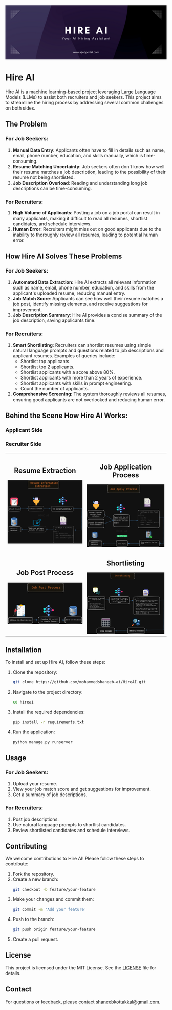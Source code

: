 <center>
  <img src="https://github.com/mohammedshaneeb-ai/bucket/blob/main/Hire%20AI.png" alt="HireAI-logo" align="middle">
  <h2 style="text-align: center;"></h2>

</center>


# Hire AI

Hire AI is a machine learning-based project leveraging Large Language Models (LLMs) to assist both recruiters and job seekers. This project aims to streamline the hiring process by addressing several common challenges on both sides.

## The Problem

### For Job Seekers:
1. **Manual Data Entry**: Applicants often have to fill in details such as name, email, phone number, education, and skills manually, which is time-consuming.
2. **Resume Matching Uncertainty**: Job seekers often don't know how well their resume matches a job description, leading to the possibility of their resume not being shortlisted.
3. **Job Description Overload**: Reading and understanding long job descriptions can be time-consuming.

### For Recruiters:
1. **High Volume of Applicants**: Posting a job on a job portal can result in many applicants, making it difficult to read all resumes, shortlist candidates, and schedule interviews.
2. **Human Error**: Recruiters might miss out on good applicants due to the inability to thoroughly review all resumes, leading to potential human error.

## How Hire AI Solves These Problems

### For Job Seekers:
1. **Automated Data Extraction**: Hire AI extracts all relevant information such as name, email, phone number, education, and skills from the applicant's uploaded resume, reducing manual entry.
2. **Job Match Score**: Applicants can see how well their resume matches a job post, identify missing elements, and receive suggestions for improvement.
3. **Job Description Summary**: Hire AI provides a concise summary of the job description, saving applicants time.

### For Recruiters:
1. **Smart Shortlisting**: Recruiters can shortlist resumes using simple natural language prompts and questions related to job descriptions and applicant resumes. Examples of queries include:
    - Shortlist top applicants.
    - Shortlist top 2 applicants.
    - Shortlist applicants with a score above 80%.
    - Shortlist applicants with more than 2 years of experience.
    - Shortlist applicants with skills in prompt engineering.
    - Count the number of applicants.
2. **Comprehensive Screening**: The system thoroughly reviews all resumes, ensuring good applicants are not overlooked and reducing human error.

## Behind the Scene How Hire AI Works:

<table>
<h3>Applicant Side</h3>
  <tr>
    <td align="center">
      <h2>Resume Extraction</h2>
      <img src="https://github.com/mohammedshaneeb-ai/bucket/blob/main/hireai/workflow/Resume%20Extraction.png" alt="Paper 1" width="400">
    </td>
    <td align="center">
      <h2>Job Application Process</h2>
      <img src="https://github.com/mohammedshaneeb-ai/bucket/blob/main/hireai/workflow/Job%20Application%20Proces.png" alt="Paper 2" width="400">
    </td>
  </tr>
  <h3>Recruiter Side</h3>
  <tr>
    <td align="center">
      <h2>Job Post Process</h2>
      <img src="https://github.com/mohammedshaneeb-ai/bucket/blob/main/hireai/workflow/Save%20job%20post.png" alt="Paper 3" width="400">
    </td>
    <td align="center">
      <h2>Shortlisting</h2>
      <img src="https://github.com/mohammedshaneeb-ai/bucket/blob/main/hireai/workflow/Shortlisting.png" alt="Paper 4" width="400">
    </td>
  </tr>
</table>





## Installation

To install and set up Hire AI, follow these steps:

1. Clone the repository:
    ```bash
    git clone https://github.com/mohammedshaneeb-ai/HireAI.git
    ```
2. Navigate to the project directory:
    ```bash
    cd hireai
    ```
3. Install the required dependencies:
    ```bash
    pip install -r requirements.txt
    ```
4. Run the application:
    ```bash
    python manage.py runserver
    ```

## Usage

### For Job Seekers:
1. Upload your resume.
2. View your job match score and get suggestions for improvement.
3. Get a summary of job descriptions.

### For Recruiters:
1. Post job descriptions.
2. Use natural language prompts to shortlist candidates.
3. Review shortlisted candidates and schedule interviews.

## Contributing

We welcome contributions to Hire AI! Please follow these steps to contribute:

1. Fork the repository.
2. Create a new branch:
    ```bash
    git checkout -b feature/your-feature
    ```
3. Make your changes and commit them:
    ```bash
    git commit -m 'Add your feature'
    ```
4. Push to the branch:
    ```bash
    git push origin feature/your-feature
    ```
5. Create a pull request.

## License

This project is licensed under the MIT License. See the [LICENSE](LICENSE) file for details.

## Contact

For questions or feedback, please contact [shaneebkottakkal@gmail.com](mailto:shaneebkottakkal@gmail.com).

